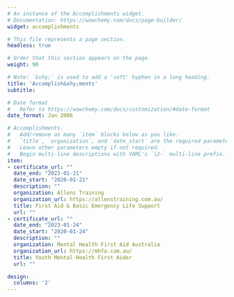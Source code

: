 ```yaml
---
# An instance of the Accomplishments widget.
# Documentation: https://wowchemy.com/docs/page-builder/
widget: accomplishments

# This file represents a page section.
headless: true

# Order that this section appears on the page.
weight: 90

# Note: `&shy;` is used to add a 'soft' hyphen in a long heading.
title: 'Accomplish&shy;ments'
subtitle:

# Date format
#   Refer to https://wowchemy.com/docs/customization/#date-format
date_format: Jan 2006

# Accomplishments.
#   Add/remove as many `item` blocks below as you like.
#   `title`, `organization`, and `date_start` are the required parameters.
#   Leave other parameters empty if not required.
#   Begin multi-line descriptions with YAML's `|2-` multi-line prefix.
item:
- certificate_url: ""
  date_end: "2023-01-21"
  date_start: "2020-01-21"
  description: ""
  organization: Allens Training
  organization_url: https://allenstraining.com.au/
  title: First Aid & Basic Emergency Life Support
  url: ""
- certificate_url: ""
  date_end: "2023-01-24"
  date_start: "2020-01-24"
  description: ""
  organization: Mental Health First Aid Australia
  organization_url: https://mhfa.com.au/
  title: Youth Mental Health First Aider
  url: ""

design:
  columns: '2' 
---
```

